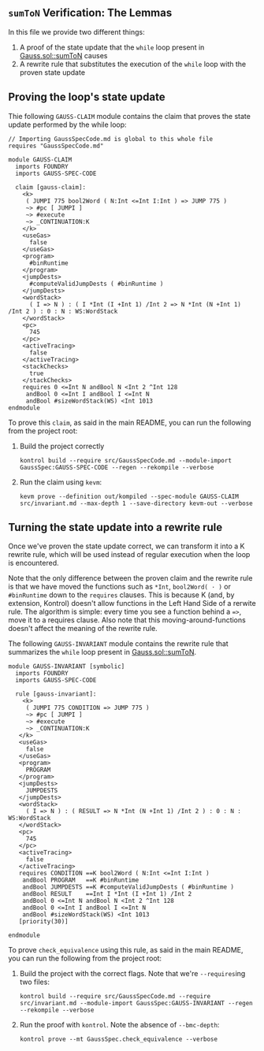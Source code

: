 `sumToN` Verification: The Lemmas
---------------------------------

In this file we provide two different things:
1. A proof of the state update that the `while` loop present in [Gauss.sol::sumToN](Gauss.sol) causes
2. A rewrite rule that substitutes the execution of the `while` loop with the proven state update

## Proving the loop's state update

Thie following `GAUSS-CLAIM` module contains the claim that proves the state update performed by the while loop:

```k
// Importing GaussSpecCode.md is global to this whole file
requires "GaussSpecCode.md"

module GAUSS-CLAIM
  imports FOUNDRY
  imports GAUSS-SPEC-CODE

  claim [gauss-claim]:
    <k>
     ( JUMPI 775 bool2Word ( N:Int <=Int I:Int ) => JUMP 775 )
     ~> #pc [ JUMPI ]
     ~> #execute
     ~> _CONTINUATION:K
    </k>
    <useGas>
      false
    </useGas>
    <program>
      #binRuntime
    </program>
    <jumpDests>
      #computeValidJumpDests ( #binRuntime )
    </jumpDests>
    <wordStack>
      ( I => N ) : ( I *Int (I +Int 1) /Int 2 => N *Int (N +Int 1) /Int 2 ) : 0 : N : WS:WordStack
    </wordStack>
    <pc>
      745
    </pc>
    <activeTracing>
      false
    </activeTracing>
    <stackChecks>
      true
    </stackChecks>
    requires 0 <=Int N andBool N <Int 2 ^Int 128
     andBool 0 <=Int I andBool I <=Int N
     andBool #sizeWordStack(WS) <Int 1013
endmodule
```

To prove this `claim`, as said in the main README, you can run the following from the project root:
1. Build the project correctly
   ```
   kontrol build --require src/GaussSpecCode.md --module-import GaussSpec:GAUSS-SPEC-CODE --regen --rekompile --verbose
   ```
2. Run the claim using `kevm`:
   ```
   kevm prove --definition out/kompiled --spec-module GAUSS-CLAIM src/invariant.md --max-depth 1 --save-directory kevm-out --verbose
   ```

## Turning the state update into a rewrite rule

Once we've proven the state update correct, we can transform it into a K rewrite rule, which will be used instead of regular execution when the loop is encountered.

Note that the only difference between the proven claim and the rewrite rule is that we have moved the functions such as `*Int`, `bool2Word( · )` or `#binRuntime` down to the `requires` clauses. This is because K (and, by extension, Kontrol) doesn't allow functions in the Left Hand Side of a rerwite rule.
The algorithm is simple: every time you see a function behind a `=>`, move it to a requires clause. Also note that this moving-around-functions doesn't affect the meaning of the rewrite rule.

The following `GAUSS-INVARIANT` module contains the rewrite rule that summarizes the `while` loop present in [Gauss.sol::sumToN](Gauss.sol).

```k
module GAUSS-INVARIANT [symbolic]
  imports FOUNDRY
  imports GAUSS-SPEC-CODE

  rule [gauss-invariant]:
    <k>
     ( JUMPI 775 CONDITION => JUMP 775 )
     ~> #pc [ JUMPI ]
     ~> #execute
     ~> _CONTINUATION:K
   </k>
   <useGas>
     false
   </useGas>
   <program>
     PROGRAM
   </program>
   <jumpDests>
     JUMPDESTS
   </jumpDests>
   <wordStack>
     ( I => N ) : ( RESULT => N *Int (N +Int 1) /Int 2 ) : 0 : N : WS:WordStack
   </wordStack>
   <pc>
     745
   </pc>
   <activeTracing>
     false
   </activeTracing>
   requires CONDITION ==K bool2Word ( N:Int <=Int I:Int )
    andBool PROGRAM   ==K #binRuntime
    andBool JUMPDESTS ==K #computeValidJumpDests ( #binRuntime )
    andBool RESULT    ==Int I *Int (I +Int 1) /Int 2
    andBool 0 <=Int N andBool N <Int 2 ^Int 128
    andBool 0 <=Int I andBool I <=Int N
    andBool #sizeWordStack(WS) <Int 1013
   [priority(30)]

endmodule
```

To prove `check_equivalence` using this rule, as said in the main README, you can run the following from the project root:
1. Build the project with the correct flags. Note that we're `--requires`ing two files:
   ```
   kontrol build --require src/GaussSpecCode.md --require src/invariant.md --module-import GaussSpec:GAUSS-INVARIANT --regen --rekompile --verbose
   ```
2. Run the proof with `kontrol`. Note the absence of `--bmc-depth`:
   ```
   kontrol prove --mt GaussSpec.check_equivalence --verbose
   ```
